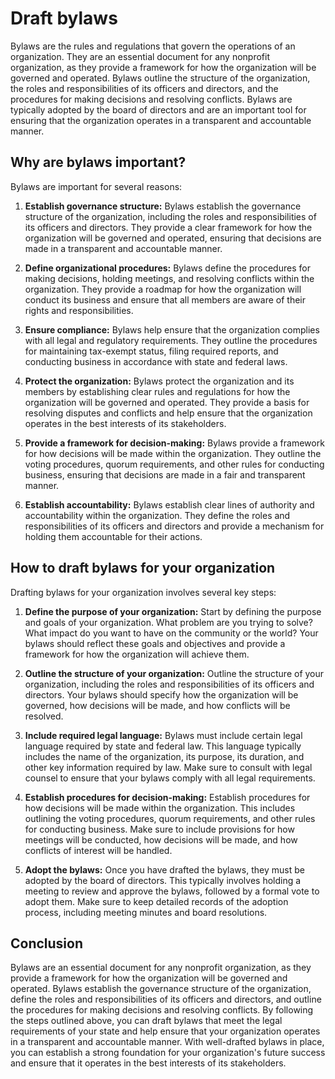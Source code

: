 # Draft bylaws

Bylaws are the rules and regulations that govern the operations of an organization. They are an essential document for any nonprofit organization, as they provide a framework for how the organization will be governed and operated. Bylaws outline the structure of the organization, the roles and responsibilities of its officers and directors, and the procedures for making decisions and resolving conflicts. Bylaws are typically adopted by the board of directors and are an important tool for ensuring that the organization operates in a transparent and accountable manner.

## Why are bylaws important?

Bylaws are important for several reasons:

1. **Establish governance structure:** Bylaws establish the governance structure of the organization, including the roles and responsibilities of its officers and directors. They provide a clear framework for how the organization will be governed and operated, ensuring that decisions are made in a transparent and accountable manner.

2. **Define organizational procedures:** Bylaws define the procedures for making decisions, holding meetings, and resolving conflicts within the organization. They provide a roadmap for how the organization will conduct its business and ensure that all members are aware of their rights and responsibilities.

3. **Ensure compliance:** Bylaws help ensure that the organization complies with all legal and regulatory requirements. They outline the procedures for maintaining tax-exempt status, filing required reports, and conducting business in accordance with state and federal laws.

4. **Protect the organization:** Bylaws protect the organization and its members by establishing clear rules and regulations for how the organization will be governed and operated. They provide a basis for resolving disputes and conflicts and help ensure that the organization operates in the best interests of its stakeholders.

5. **Provide a framework for decision-making:** Bylaws provide a framework for how decisions will be made within the organization. They outline the voting procedures, quorum requirements, and other rules for conducting business, ensuring that decisions are made in a fair and transparent manner.

6. **Establish accountability:** Bylaws establish clear lines of authority and accountability within the organization. They define the roles and responsibilities of its officers and directors and provide a mechanism for holding them accountable for their actions.

## How to draft bylaws for your organization

Drafting bylaws for your organization involves several key steps:

1. **Define the purpose of your organization:** Start by defining the purpose and goals of your organization. What problem are you trying to solve? What impact do you want to have on the community or the world? Your bylaws should reflect these goals and objectives and provide a framework for how the organization will achieve them.

2. **Outline the structure of your organization:** Outline the structure of your organization, including the roles and responsibilities of its officers and directors. Your bylaws should specify how the organization will be governed, how decisions will be made, and how conflicts will be resolved.

3. **Include required legal language:** Bylaws must include certain legal language required by state and federal law. This language typically includes the name of the organization, its purpose, its duration, and other key information required by law. Make sure to consult with legal counsel to ensure that your bylaws comply with all legal requirements.

4. **Establish procedures for decision-making:** Establish procedures for how decisions will be made within the organization. This includes outlining the voting procedures, quorum requirements, and other rules for conducting business. Make sure to include provisions for how meetings will be conducted, how decisions will be made, and how conflicts of interest will be handled.

5. **Adopt the bylaws:** Once you have drafted the bylaws, they must be adopted by the board of directors. This typically involves holding a meeting to review and approve the bylaws, followed by a formal vote to adopt them. Make sure to keep detailed records of the adoption process, including meeting minutes and board resolutions.

## Conclusion

Bylaws are an essential document for any nonprofit organization, as they provide a framework for how the organization will be governed and operated. Bylaws establish the governance structure of the organization, define the roles and responsibilities of its officers and directors, and outline the procedures for making decisions and resolving conflicts. By following the steps outlined above, you can draft bylaws that meet the legal requirements of your state and help ensure that your organization operates in a transparent and accountable manner. With well-drafted bylaws in place, you can establish a strong foundation for your organization's future success and ensure that it operates in the best interests of its stakeholders.
